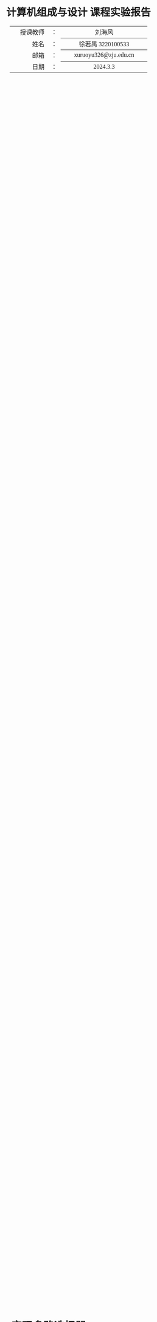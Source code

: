 <div class="cover" style="page-break-after:always;font-family:方正公文仿宋;width:100%;height:100%;border:none;margin: 0 auto;text-align:center;">
    <div style="width:50%;margin: 0 auto;height:0;padding-bottom:10%;">
        </br>
        <img src="https://raw.githubusercontent.com/Keldos-Li/pictures/main/typora-latex-theme/ZJU-name.svg" alt="校名" style="width:100%;"/>
    </div>
    </br></br></br></br></br>
    <div style="width:50%;margin: 0 auto;height:0;padding-bottom:40%;">
        <img src="https://raw.githubusercontent.com/Keldos-Li/pictures/main/typora-latex-theme/ZJU-logo.svg" alt="校徽" style="width:100%;"/>
	</div>
    </br></br></br></br></br></br></br></br></br></br>
    <span style="font-family:黑体;text-align:center;font-size:20pt;margin: 10pt auto;line-height:30pt;"><b>计算机组成与设计 课程实验报告</b></span>
    </br>
    </br>
    <table style="border:none;text-align:center;width:72%;font-family:仿宋;font-size:14px; margin: 0 auto;">
    <tbody style="font-family:华文宋体;font-size:12pt;">
    	<tr style="font-weight:normal;"> 
    		<td style="width:20%;text-align:right;">授课教师</td>
    		<td style="width:2%">：</td> 
    		<td style="width:40%;font-weight:normal;border-bottom: 1px solid;text-align:center;font-family:华文仿宋"> 刘海风 </td>     </tr>
    	<tr style="font-weight:normal;"> 
    		<td style="width:20%;text-align:right;">姓名</td>
    		<td style="width:2%">：</td> 
    		<td style="width:40%;font-weight:normal;border-bottom: 1px solid;text-align:center;font-family:华文仿宋"> 徐若禺 3220100533</td>     </tr>
    	<tr style="font-weight:normal;"> 
    		<td style="width:20%;text-align:right;">邮箱</td>
    		<td style="width:2%">：</td> 
    		<td style="width:40%;font-weight:normal;border-bottom: 1px solid;text-align:center;font-family:华文仿宋"> xuruoyu326@zju.edu.cn </td>     </tr>
    	<tr style="font-weight:normal;"> 
    		<td style="width:20%;text-align:right;">日期</td>
    		<td style="width:2%">：</td> 
    		<td style="width:40%;font-weight:normal;border-bottom: 1px solid;text-align:center;font-family:华文仿宋"> 2024.3.3</td>     </tr>
    </tbody>              
    </table>
</div>



# Lab0 实现多路选择器 MUX

## 操作方法与实验步骤

<!-- 本节重点介绍实验的具体过程，包括：代码设计层次结构图及说明、源代码（包括注释）、PC机上进行的关键步骤截图及说明、调试过程等，这部分的内容应当与实际操作过程和结果相符。本节也可以再细分小节，要求同上。（实验报告中请去除本段） -->

### 模块实现设计

`MUX4to1.v` 的设计较为简单。

首先定义一个名为 `MUX4to1` 的模块，模块输入为 16 位的 `SW`，输出为 4 位的 `LED`

根据 `SW[15:14]` 的值选择相应的 `SW` 位输出到 `LED[3:0]` 即可。该部分代码可以用 `case` 语句实现。

```verilog
module MUX4to1 (input [15:0] SW, output reg [3:0] LED);
    always @(*) begin
        case (SW[15:14])
            2'b00: LED = SW[3:0];
            2'b01: LED = SW[7:4];
            2'b10: LED = SW[11:8];
            2'b11: LED = 4'b0000;
            default: LED = 4'b0000;
        endcase
    end
endmodule
```

### 仿真代码设计

`MUX_sim` 模块用于模拟上述 4 位多路选择器模块的行为。

首先，我们定义一个 16 位 reg `SW` 和 4 位 wire `LED`，将它们分别连接到实例化后的 `MUX4to1` 模块端口。

之后，在 `initial` 块中对 `SW` 进行四次赋值。赋值思路是每次改变选择信号 `SW[15:14]`，而被选择位 `SW[3:0]`, `SW[7:4]`, `SW[11:8]` 赋值位十进制下 1, 4, 8 并保持不变。这样可以根据 `LED` 的值判断 `SW` 中哪四位被选择。

每次赋值间隔 10 个单位时间方便在波形图中观察。

```verilog
module MUX_sim;
    reg [15:0] SW;
    wire [3:0] LED;

    MUX4to1 u1 (.SW(SW), .LED(LED));

    initial begin
        SW = 16'b0000100001000001; #10
        SW = 16'b0100100001000001; #10
        SW = 16'b1000100001000001; #10
        SW = 16'b1100100001000001; #10
        $finish;
    end
endmodule
```

### 引脚约束设计

将 `LED[3:0]` 分别约束到最右边四个灯上，`SW[15:0]` 分别约束到最下面一排开关。

```bash
set_property -dict { PACKAGE_PIN H17   IOSTANDARD LVCMOS33 } [get_ports { LED[0] }];
set_property -dict { PACKAGE_PIN K15   IOSTANDARD LVCMOS33 } [get_ports { LED[1] }];
set_property -dict { PACKAGE_PIN J13   IOSTANDARD LVCMOS33 } [get_ports { LED[2] }];
set_property -dict { PACKAGE_PIN N14   IOSTANDARD LVCMOS33 } [get_ports { LED[3] }];

set_property -dict { PACKAGE_PIN J15   IOSTANDARD LVCMOS33 } [get_ports { SW[0] }];
set_property -dict { PACKAGE_PIN L16   IOSTANDARD LVCMOS33 } [get_ports { SW[1] }];
set_property -dict { PACKAGE_PIN M13   IOSTANDARD LVCMOS33 } [get_ports { SW[2] }];
set_property -dict { PACKAGE_PIN R15   IOSTANDARD LVCMOS33 } [get_ports { SW[3] }];
set_property -dict { PACKAGE_PIN R17   IOSTANDARD LVCMOS33 } [get_ports { SW[4] }];
set_property -dict { PACKAGE_PIN T18   IOSTANDARD LVCMOS33 } [get_ports { SW[5] }];
set_property -dict { PACKAGE_PIN U18   IOSTANDARD LVCMOS33 } [get_ports { SW[6] }];
set_property -dict { PACKAGE_PIN R13   IOSTANDARD LVCMOS33 } [get_ports { SW[7] }];
set_property -dict { PACKAGE_PIN T8    IOSTANDARD LVCMOS18 } [get_ports { SW[8] }];
set_property -dict { PACKAGE_PIN U8    IOSTANDARD LVCMOS18 } [get_ports { SW[9] }];
set_property -dict { PACKAGE_PIN R16   IOSTANDARD LVCMOS33 } [get_ports { SW[10] }];
set_property -dict { PACKAGE_PIN T13   IOSTANDARD LVCMOS33 } [get_ports { SW[11] }];
set_property -dict { PACKAGE_PIN H6    IOSTANDARD LVCMOS33 } [get_ports { SW[12] }];
set_property -dict { PACKAGE_PIN U12   IOSTANDARD LVCMOS33 } [get_ports { SW[13] }];
set_property -dict { PACKAGE_PIN U11   IOSTANDARD LVCMOS33 } [get_ports { SW[14] }];
set_property -dict { PACKAGE_PIN V10   IOSTANDARD LVCMOS33 } [get_ports { SW[15] }];
```

## 实验结果与分析

### 仿真结果

![](img\sim.png)

从仿真结果图中可以看到，当 `SW[15:14]` 分别为 `2'b00`, `2'b01`, `2'b10`, `2'b11` 时，`LED` 分别输出了十进制下 1, 4, 8, 0 的结果，这与仿真代码预期相符。

### 上板结果

遵循和仿真代码一样的思路：固定 `SW[13:0] = 14'b00 1000 0100 0001`，然后拨动开关将 `SW[15:14]` 依次置为 `2'b00`, `2'b01`, `2'b10`, `2'b11`，读取的结果体现在最右侧四个 LED 上。结果与预期相符

| `SW[15:14]` | `LED[3:0]` | 图片 |
|-------------|------------|-----|
|   `2'b00`   |  `4'b0001` | <img src = "img\00.jpg" width = "270"> |
|   `2'b01`   |  `4'b0100` | <img src = "img\01.jpg" width = "270"> |
|   `2'b10`   |  `4'b1000` | <img src = "img\10.jpg" width = "270"> |
|   `2'b11`   |  `4'b0000` | <img src = "img\11.jpg" width = "270"> |


## 讨论、心得

### 实验心得

> > 多年以后，面对或将不复存在的这段话，我会想起在品鉴了一学期计逻实验之后亲自拆开开发板包装的那个遥远下午。

在经历了一个下午的漫长等待后，我终于从 FTP 上成功下载了 Vivado 2020.2 版本，开始迎接本学期「计算机组成与设计」实验的挑战。

就 lab0 实验本身而言，代码与仿真本身的难度并不大，引脚约束也只需要在参考代码的基础上稍加修改即可。

作为一个偏 HelloWorld 性质的实验，它让我稍微熟悉了 Vivado 这一软件的使用（比如如何使用 VS Code 作为代码编辑器等，计逻实验时期待已久的一幕终成现实），其里程碑式的意义也大于实验内容本身。

这一定会是一个全新篇章的开始。但愿自己拆开 Nexys-a7-100t 开发板时带来的前所未有的欢愉感能够贯穿整个春夏学期的计组实验课。~~但是真的可以吗？~~

<!-- 简要地叙述一下实验过程中的感受，以及其他的问题描述和自己的感想。特别是实验中遇到的困难，最后如何解决的。在用verilog代码写程序时遇到语法或其他错误，如何修改解决的。（实验报告中请去除本段） -->

### 思考题

> > [Drc 23-20] Rule violation (NSTD-1) Unspecified I/O Standard: 41 out of 41 logical ports use I/O standard (IOSTANDARD) value 'DEFAULT', instead of a user assigned specific value. This may cause I/O contention or incompatibility with the board power or connectivity affecting performance, signal integrity or in extreme cases cause damage to the device or the components to which it is connected. To correct this violation, specify all I/O standards. This design will fail to generate a bitstream unless all logical ports have a user specified I/O standard value defined. To allow bitstream creation with unspecified I/O standard values (not recommended), use this command: set_property SEVERITY {Warning} [get_drc_checks NSTD-1]. NOTE: When using the Vivado Runs infrastructure (e.g. launch_runs Tcl command), add this command to a .tcl file and add that file as a pre-hook for write_bitstream step for the implementation run. Problem ports: BTN_X[4:0], BTN_Y[3], BTN_Y[0], SW[15], SW[14], SW[13], SW[7], SW[6], SW[5], SW[4], SW[3], SW[2], SW[1], SW[0], VGA_B[3:0]... and (the first 15 of 28 listed).

- 该 Error 出现在 Generate Bitstream 阶段，原因是 41 个端口未被分配 I/O 标准。
- 一种可能的解决方式：在 .xdc 文件中为所有的 I/O 端口指定一个 I/O 标准。如可以为 `BTN_X[0]` 端口按以下方式指定 I/O 标准 `LVCMOS33`：
```bash
set_property -dict { PACKAGE_PIN H17 IOSTANDARD LVCMOS33 } [get_ports { BTN_X[0] }];
```
- 参考链接：[Xilinx Support 56354](https://support.xilinx.com/s/article/56354?language=en_US)
